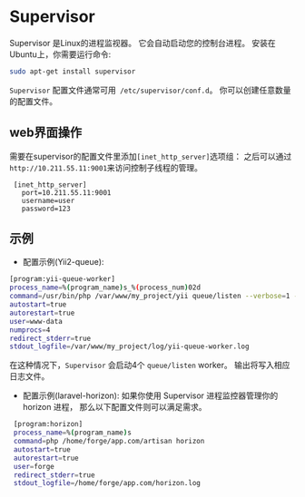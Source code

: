 # Supervisor
Supervisor 是Linux的进程监视器。
它会自动启动您的控制台进程。
安装在Ubuntu上，你需要运行命令:

```bash
sudo apt-get install supervisor
```

`Supervisor` 配置文件通常可用` /etc/supervisor/conf.d`。 你可以创建任意数量的配置文件。

## web界面操作
   
需要在supervisor的配置文件里添加`[inet_http_server]`选项组：
之后可以通过`http://10.211.55.11:9001`来访问控制子线程的管理。
   
```
 [inet_http_server]
   port=10.211.55.11:9001
   username=user
   password=123
```

## 示例

- 配置示例(Yii2-queue):

```bash
[program:yii-queue-worker]
process_name=%(program_name)s_%(process_num)02d
command=/usr/bin/php /var/www/my_project/yii queue/listen --verbose=1 --color=0
autostart=true
autorestart=true
user=www-data
numprocs=4
redirect_stderr=true
stdout_logfile=/var/www/my_project/log/yii-queue-worker.log
```

在这种情况下，`Supervisor` 会启动4个 `queue/listen` worker。
输出将写入相应日志文件。 
 
- 配置示例(laravel-horizon):
如果你使用 Supervisor 进程监控器管理你的 horizon 进程，
那么以下配置文件则可以满足需求。
 
```bash
 [program:horizon]
 process_name=%(program_name)s
 command=php /home/forge/app.com/artisan horizon
 autostart=true
 autorestart=true
 user=forge
 redirect_stderr=true
 stdout_logfile=/home/forge/app.com/horizon.log
```